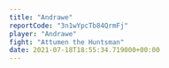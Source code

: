 ```yaml
---
title: "Andrawe"
reportCode: "3n1wYpcTb84QrmFj"
player: "Andrawe"
fight: "Attumen the Huntsman"
date: 2021-07-18T18:55:34.719000+00:00
---
```

